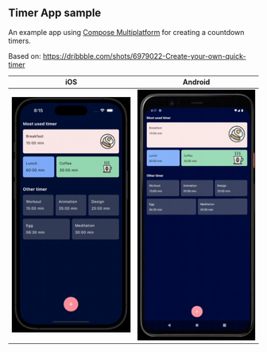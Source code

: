 ## Timer App sample

An example app using [Compose Multiplatform](https://www.jetbrains.com/lp/compose-multiplatform/) for creating a countdown timers.

Based on: https://dribbble.com/shots/6979022-Create-your-own-quick-timer

| iOS  | Android |
| ------------- | ------------- |
| <img src="assets/ios.gif" width="385" alt="ios"/>  | <img src="assets/android.gif" width="360" alt="android"/>  |
